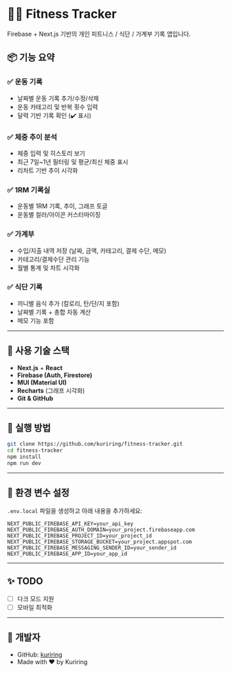 # 🏋️‍♂️ Fitness Tracker

Firebase + Next.js 기반의 개인 피트니스 / 식단 / 가계부 기록 앱입니다.

## 📦 기능 요약

### ✅ 운동 기록
- 날짜별 운동 기록 추가/수정/삭제
- 운동 카테고리 및 반복 횟수 입력
- 달력 기반 기록 확인 (✔️ 표시)

### ✅ 체중 추이 분석
- 체중 입력 및 히스토리 보기
- 최근 7일~1년 필터링 및 평균/최신 체중 표시
- 리차트 기반 추이 시각화

### ✅ 1RM 기록실
- 운동별 1RM 기록, 추이, 그래프 토글
- 운동별 컬러/아이콘 커스터마이징

### ✅ 가계부
- 수입/지출 내역 저장 (날짜, 금액, 카테고리, 결제 수단, 메모)
- 카테고리/결제수단 관리 기능
- 월별 통계 및 차트 시각화

### ✅ 식단 기록
- 끼니별 음식 추가 (칼로리, 탄/단/지 포함)
- 날짜별 기록 + 총합 자동 계산
- 메모 기능 포함

---

## 🔧 사용 기술 스택

- **Next.js** + **React**
- **Firebase (Auth, Firestore)**
- **MUI (Material UI)**
- **Recharts** (그래프 시각화)
- **Git & GitHub**

---

## 🚀 실행 방법

```bash
git clone https://github.com/kuriring/fitness-tracker.git
cd fitness-tracker
npm install
npm run dev
```

---

## 📁 환경 변수 설정

`.env.local` 파일을 생성하고 아래 내용을 추가하세요:

```env
NEXT_PUBLIC_FIREBASE_API_KEY=your_api_key
NEXT_PUBLIC_FIREBASE_AUTH_DOMAIN=your_project.firebaseapp.com
NEXT_PUBLIC_FIREBASE_PROJECT_ID=your_project_id
NEXT_PUBLIC_FIREBASE_STORAGE_BUCKET=your_project.appspot.com
NEXT_PUBLIC_FIREBASE_MESSAGING_SENDER_ID=your_sender_id
NEXT_PUBLIC_FIREBASE_APP_ID=your_app_id
```

---

## ✨ TODO

- [ ] 다크 모드 지원
- [ ] 모바일 최적화

---

## 👤 개발자

- GitHub: [kuriring](https://github.com/kuriring)
- Made with ❤️ by Kuriring
